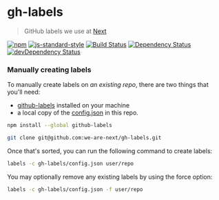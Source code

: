 # gh-labels

> GitHub labels we use at [Next](http://www.wearenext.co.za/)

[![npm](http://img.shields.io/npm/v/@next/gh-labels.svg?style=flat)](https://www.npmjs.com/package/@next/gh-labels)
[![js-standard-style](https://img.shields.io/badge/code%20style-standard-brightgreen.svg?style=flat)](https://github.com/feross/standard)
[![Build Status](https://travis-ci.org/we-are-next/gh-labels.svg?branch=master)](https://travis-ci.org/we-are-next/gh-labels)
[![Dependency Status](https://david-dm.org/we-are-next/gh-labels.svg)](https://david-dm.org/we-are-next/gh-labels)
[![devDependency Status](https://david-dm.org/we-are-next/gh-labels/dev-status.svg)](https://david-dm.org/we-are-next/gh-labels#info=devDependencies)

### Manually creating labels

To manually create labels on _an existing repo_, there are two things that
you'll need:

- [github-labels](https://www.npmjs.com/package/github-labels) installed on
  your machine
- a local copy of the
  [config.json](https://github.com/we-are-next/gh-labels/blob/master/config.json)
  in this repo.

```sh
npm install --global github-labels
```

```sh
git clone git@github.com:we-are-next/gh-labels.git
```

Once that's sorted, you can run the following command to create labels:

```sh
labels -c gh-labels/config.json user/repo
```

You may optionally remove any existing labels by using the force option:

```sh
labels -c gh-labels/config.json -f user/repo
```
